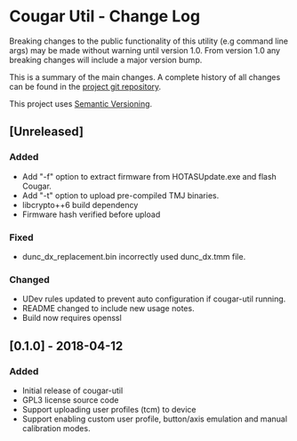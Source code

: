 # Cougar Util - Change Log

Breaking changes to the public functionality of this utility (e.g command line args)
may be made without warning until version 1.0. From version 1.0 any breaking changes
will include a major version bump.

This is a summary of the main changes. A complete history of all changes can be
found in the [project git repository](https://bitbucket.org/BWGaryP/cougar-util).

This project uses [Semantic Versioning](https://semver.org/).

## [Unreleased]
### Added
   - Add "-f" option to extract firmware from HOTASUpdate.exe and flash Cougar.   
   - Add "-t" option to upload pre-compiled TMJ binaries.
   - libcrypto++6 build dependency
   - Firmware hash verified before upload
   
### Fixed
   - dunc_dx_replacement.bin incorrectly used dunc_dx.tmm file.

### Changed
   - UDev rules updated to prevent auto configuration if cougar-util running.
   - README changed to include new usage notes.
   - Build now requires openssl

## [0.1.0] - 2018-04-12
### Added
   - Initial release of cougar-util
   - GPL3 license source code
   - Support uploading user profiles (tcm) to device
   - Support enabling custom user profile, button/axis emulation and manual
     calibration modes.
